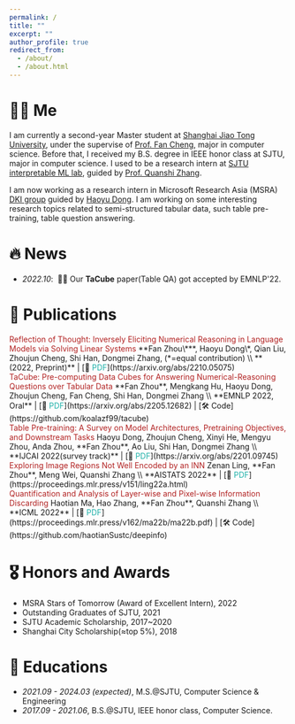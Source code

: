 ```yaml
---
permalink: /
title: ""
excerpt: ""
author_profile: true
redirect_from: 
  - /about/
  - /about.html
---
```


<span class='anchor' id='about-me'></span>

# 🐱‍🚀 Me

I am currently a second-year Master student at [Shanghai Jiao Tong University](https://en.sjtu.edu.cn/), under the supervise of [Prof. Fan Cheng](https://www.cs.sjtu.edu.cn/~chengfan/index.html), major in computer science. Before that, I received my B.S. degree in IEEE honor class at SJTU, major in computer science. I used to be a research intern at [ SJTU interpretable ML lab](https://sjtu-xai-lab.github.io/), guided by [Prof. Quanshi Zhang](qszhang.com).

I am now working as a research intern in Microsoft Research Asia (MSRA) [DKI group](https://www.microsoft.com/en-us/research/group/data-knowledge-intelligence/) guided by [Haoyu Dong](https://www.microsoft.com/en-us/research/people/hadong/). I am working on some interesting research topics related to semi-structured tabular data, such table pre-training, table question answering.

# 🔥 News
- *2022.10*: &nbsp;🎉🎉 Our **TaCube** paper(Table QA) got accepted by EMNLP'22.

# 📝 Publications 

<div class='paper-box-text' markdown="1">
<font color="FireBrick">Reflection of Thought: Inversely Eliciting Numerical Reasoning in Language Models via Solving Linear Systems</font>
**Fan Zhou\***, Haoyu Dong\*, Qian Liu, Zhoujun Cheng, Shi Han, Dongmei Zhang, (*=equal contribution) \\
**(2022, Preprint)** |  [📄 <font color="LightSeaGreen">PDF</font>](https://arxiv.org/abs/2210.05075) 
</div>
 
 <div class='paper-box-text' markdown="1">
<font color="FireBrick">TaCube: Pre-computing Data Cubes for Answering Numerical-Reasoning Questions over Tabular Data</font>
**Fan Zhou**, Mengkang Hu, Haoyu Dong, Zhoujun Cheng, Fan Cheng, Shi Han, Dongmei Zhang \\
**EMNLP 2022, Oral** | [📄 <font color="LightSeaGreen">PDF</font>](https://arxiv.org/abs/2205.12682) | [🛠 Code](https://github.com/koalazf99/tacube)
</div>

<div class='paper-box-text' markdown="1">
<font color="FireBrick">Table Pre-training: A Survey on Model Architectures, Pretraining Objectives, and Downstream Tasks</font>
Haoyu Dong, Zhoujun Cheng, Xinyi He, Mengyu Zhou, Anda Zhou, **Fan Zhou**, Ao Liu, Shi Han, Dongmei Zhang \\
**IJCAI 2022(survey track)** | [📄 <font color="LightSeaGreen">PDF</font>](https://arxiv.org/abs/2201.09745)
</div>

<div class='paper-box-text' markdown="1">
<font color="FireBrick">Exploring Image Regions Not Well Encoded by an INN</font>
Zenan Ling, **Fan Zhou**, Meng Wei, Quanshi Zhang \\
**AISTATS 2022** | [📄 <font color="LightSeaGreen">PDF</font>](https://proceedings.mlr.press/v151/ling22a.html)
</div>

<div class='paper-box-text' markdown="1">
<font color="FireBrick">Quantification and Analysis of Layer-wise and Pixel-wise Information Discarding</font>
Haotian Ma, Hao Zhang, **Fan Zhou**, Quanshi Zhang \\
**ICML 2022** | [📄 <font color="LightSeaGreen">PDF</font>](https://proceedings.mlr.press/v162/ma22b/ma22b.pdf) | [🛠 Code](https://github.com/haotianSustc/deepinfo)
</div>

# 🎖 Honors and Awards
- MSRA Stars of Tomorrow (Award of Excellent Intern), 2022
- Outstanding Graduates of SJTU, 2021
- SJTU Academic Scholarship, 2017~2020
- Shanghai City Scholarship(≈top 5%), 2018

# 📖 Educations
- *2021.09 - 2024.03 (expected)*, M.S.@SJTU, Computer Science & Engineering
- *2017.09 - 2021.06*, B.S.@SJTU, IEEE honor class, Computer Science.